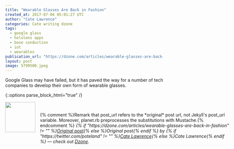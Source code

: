 ```yaml
---
title: "Wearable Glasses Are Back in Fashion"
created_at: 2017-07-04 05:01:27 UTC
author: "Cate Lawrence"
categories: Cate writing dzone
tags: 
  - google glass
  - hololens apps
  - bone conduction
  - iot
  - wearables
publication_url: "https://dzone.com/articles/wearable-glasses-are-back-in-fashion"
layout: post
image: 5799500.jpeg
---
```

Google Glass may have failed, but it has paved the way for a number of tech companies to develop their own form of wearable glasses.


{::options parse_block_html="true" /}
<div class="author">
   <img src="https://www.rss-specifications.com/rss-spec-rss.gif" style="width: 96px; height: 96;">
   <span style="position: absolute; padding: 32px 15px;">{% comment %}Remark that post_url refers to the *original* post url, not Jekyll's post_url variable. Moreover, planet.rb preprocesses the substitutions with Mustache.{% endcomment %}
      <i>{% if "https://dzone.com/articles/wearable-glasses-are-back-in-fashion" != "" %}<a href="https://dzone.com/articles/wearable-glasses-are-back-in-fashion">Original post</a>{% else %}Original post{% endif %} by {% if "https://twitter.com/poteland" != "" %}<a href="https://twitter.com/poteland">Cate Lawrence</a>{% else %}Cate Lawrence{% endif %} &mdash; check out <a href="https://dzone.com">Dzone</a>.</i>
  </span>
</div>
